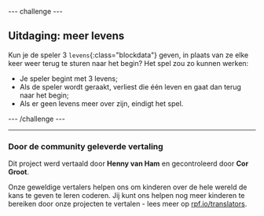 --- challenge ---

## Uitdaging: meer levens

Kun je de speler 3 `levens`{:class="blockdata"} geven, in plaats van ze elke keer weer terug te sturen naar het begin? Het spel zou zo kunnen werken:

+ Je speler begint met 3 levens;
+ Als de speler wordt geraakt, verliest die één leven en gaat dan terug naar het begin;
+ Als er geen levens meer over zijn, eindigt het spel.

--- /challenge ---

***

### Door de community geleverde vertaling

Dit project werd vertaald door **Henny van Ham** en gecontroleerd door **Cor Groot**.

Onze geweldige vertalers helpen ons om kinderen over de hele wereld de kans te geven te leren coderen. Jij kunt ons helpen nog meer kinderen te bereiken door onze projecten te vertalen - lees meer op [rpf.io/translators](https://rpf.io/translators).
